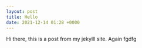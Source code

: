 ```yaml
---
layout: post
title: Hello
date: 2021-12-14 01:28 +0000
---
```



Hi there, this is a post from my jekylll site.
Again  fgdfg